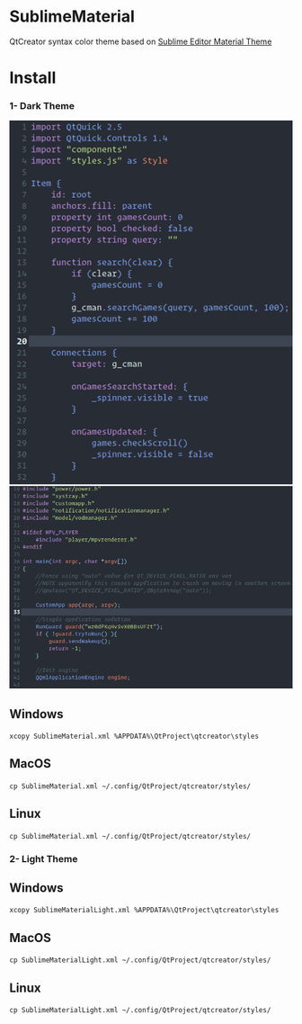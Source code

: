 # SublimeMaterial
QtCreator syntax color theme based on [Sublime Editor Material Theme](https://github.com/equinusocio/material-theme)


# Install
### 1- Dark Theme
![QML](https://raw.githubusercontent.com/foxoman/sublimematerial/master/SublimeMaterial_Dark_qml.png)
![C++](https://raw.githubusercontent.com/foxoman/sublimematerial/master/SublimeMaterial_Dark_cpp.png)
## Windows
`xcopy SublimeMaterial.xml %APPDATA%\QtProject\qtcreator\styles`

## MacOS
`cp SublimeMaterial.xml ~/.config/QtProject/qtcreator/styles/`

## Linux
`cp SublimeMaterial.xml ~/.config/QtProject/qtcreator/styles/`

### 2- Light Theme
## Windows
`xcopy SublimeMaterialLight.xml %APPDATA%\QtProject\qtcreator\styles`

## MacOS
`cp SublimeMaterialLight.xml ~/.config/QtProject/qtcreator/styles/`

## Linux
`cp SublimeMaterialLight.xml ~/.config/QtProject/qtcreator/styles/`
